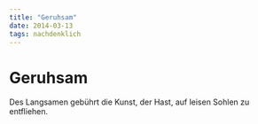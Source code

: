 ```yaml
---
title: "Geruhsam"
date: 2014-03-13
tags: nachdenklich
---
```

# Geruhsam

Des Langsamen gebührt die Kunst, der Hast, auf leisen Sohlen zu entfliehen.
